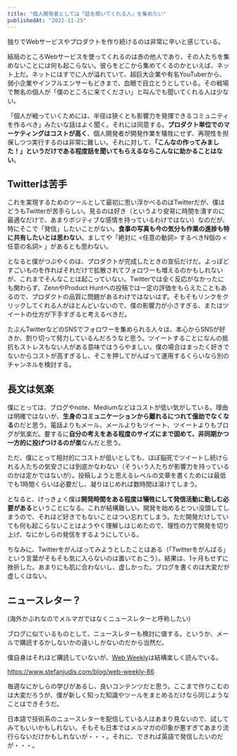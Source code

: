 ```yaml
---
title: "個人開発者としては「話を聞いてくれる人」を集めたい"
publishedAt: "2022-11-25"
---
```


独りでWebサービスやプロダクトを作り続けるのは非常に辛いと感じている。

結局のところWebサービスを使ってくれるのは赤の他人であり、その人たちを集めないことには何も起こらない。彼らをどこから集めてくるのかといえば、ネット上だ。ネットにはすでに人が溢れていて、超巨大企業や有名YouTuberから、弱小企業やインフルエンサーもどきまで、血眼で目立とうとしている。その戦場で無名の個人が「僕のところに来てください」と叫んでも聞いてくれる人は少ない。

「個人が戦っていくためには、半径は狭くとも影響力を発揮できるコミュニティを作るべき」みたいな話はよく聞く。それには同意する。**プロダクト単位でのマーケティングはコストが高く**、個人開発者が開発作業を犠牲にせず、再現性を担保しつつ実行するのは非常に難しい。それに対して、**「こんなの作ってみました！」というだけである程度話を聞いてもらえるならこんなに助かることはない**。

## Twitterは苦手

これを実現するためのツールとして最初に思い浮かべるのはTwitterだが、僕はどうもTwitterが苦手らしい。見るのは好き（というより安易に時間を潰すのに最適なだけで、あまりポジティブな感情を持っているわけではない）なのだが、特にそこで「発信」したいことがない。**食事の写真も今の気分も作業の進捗も特に共有したいとは思わない**。ましてや「絶対に \<任意の動詞\> するべきN個の \<任意の名詞\> 」があるとも思わない。

となると僕がつぶやくのは、プロダクトが完成したときの宣伝だけだ。よっぽどすごいものを作ればそれだけで拡散されてフォロワーも増えるのかもしれないが、これまでそんなことは起こっていない。Twitterでは全く反応がなかったにも関わらず、ZennやProduct Huntへの投稿では一定の評価をもらえたこともあるので、プロダクトの品質に問題があるわけではないはず。そもそもリンクをクリックしてくれる人がほとんどいないので、僕の影響力が小さすぎる、またはツイートの仕方が下手すぎると考えるべきだ。

たぶんTwitterなどのSNSでフォロワーを集められる人々は、本心からSNSが好きか、割り切って努力しているんだろうなと思う。ツイートすることになんの抵抗もストレスもない人がある意味ではうらやましい。僕の場合はまったく好きでないからコストが高すぎるし、そこを押してがんばって運用するくらいなら別のチャンネルを検討する。

## 長文は気楽

僕にとっては、ブログやnote、Mediumなどはコストが低い気がしている。理由は明確ではないが、**生身のコミュニケーションから離れるにつれて億劫でなくなる**のだと思う。電話よりもメール、メールよりもツイート、ツイートよりもブログが気楽だ。要するに**自分の考えをある程度のサイズにまで固めて、非同期かつ一方的に投げつけるのが楽**なんだと思う。

ただ、僕にとって相対的にコストが低いとしても、ほぼ脳死でツイートし続けられる人たちの気安さには到底かなわない（そういう人たちが影響力を持っているのかは定かではないが）。投稿しようと思えるレベルの文章を書くためには最低でも1時間くらいは必要だし、凝りはじめれば数時間は溶けてしまう。

となると、けっきょく僕は**開発時間をある程度は犠牲にして発信活動に勤しむ必要がある**ということになる。これが結構難しい。開発を始めるとつい没頭してしまうので、それほど好きでもないことはつい忘れてしまう。ただ開発だけしていても何も起こらないことはようやく理解しはじめたので、理性の力で開発を切り上げ、なにかしらの発信をするようにしている。

ちなみに、Twitterをがんばってみようとしたことはある（「Twitterをがんばる」という言葉がそもそも気に入らないのは置いておこう）。結果は、1ヶ月もせずに挫折した。あまりにも肌に合わないし、虚しかった。ブログを書くのは大変だが虚しくはない。

## ニュースレター？

(海外かぶれなのでメルマガではなくニュースレターと呼称したい)

ブログに似ているものとして、ニュースレターも検討に値する。というか、メールで購読するかしないかの違いしかないのだから当然だ。

僕自身はそれほど購読していないが、[Web Weekly](https://webweekly.email)は結構楽しく読んでいる。

https://www.stefanjudis.com/blog/web-weekly-86

毎週なにかしらの学びがあるし、良いコンテンツだと思う。ここまで作りこむのは大変だろうが、僕が新しく知った知識やツールをまとめるだけなら同じようなことはできそうだ。

日本語で技術系のニュースレターを配信している人はあまり見ないので、試してみてもいいかもしれない。そもそも日本ではメルマガの印象が悪すぎてあまり流行らないだけかもしれないが・・・。それに、できれば英語で発信したいのだが・・・。
